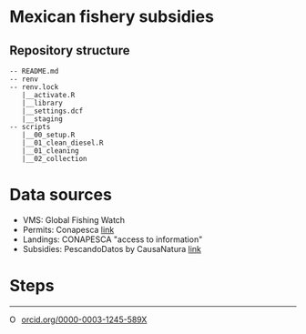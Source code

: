 # Mexican fishery subsidies


## Repository structure 

```
-- README.md
-- renv
-- renv.lock
   |__activate.R
   |__library
   |__settings.dcf
   |__staging
-- scripts
   |__00_setup.R
   |__01_clean_diesel.R
   |__01_cleaning
   |__02_collection
```

# Data sources

- VMS: Global Fishing Watch
- Permits: Conapesca [link](https://www.conapesca.gob.mx/wb/cona/permisos_de_pesca_comercial)
- Landings: CONAPESCA "access to information"
- Subsidies: PescandoDatos by CausaNatura [link](https://pescandodatos.org/base)

# Steps

--------- 

<a href="https://orcid.org/0000-0003-1245-589X" target="orcid.widget" rel="noopener noreferrer" style="vertical-align:top;"><img src="https://orcid.org/sites/default/files/images/orcid_16x16.png" style="width:1em;margin-right:.5em;" alt="ORCID iD icon">orcid.org/0000-0003-1245-589X</a>
